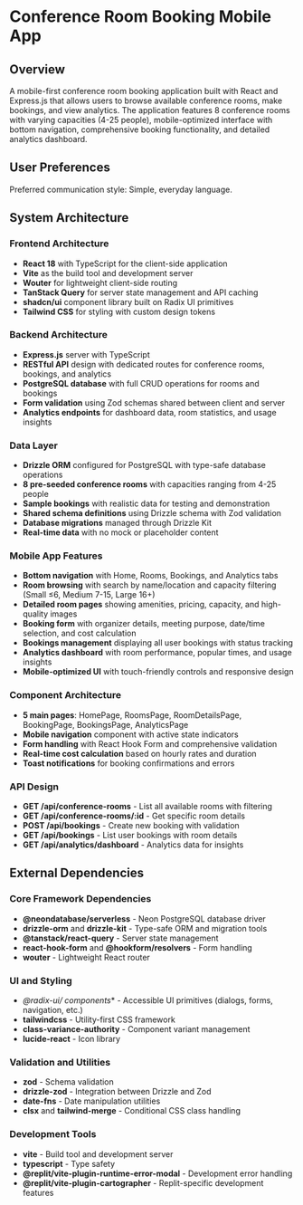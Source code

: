 # Conference Room Booking Mobile App

## Overview

A mobile-first conference room booking application built with React and Express.js that allows users to browse available conference rooms, make bookings, and view analytics. The application features 8 conference rooms with varying capacities (4-25 people), mobile-optimized interface with bottom navigation, comprehensive booking functionality, and detailed analytics dashboard.

## User Preferences

Preferred communication style: Simple, everyday language.

## System Architecture

### Frontend Architecture
- **React 18** with TypeScript for the client-side application
- **Vite** as the build tool and development server
- **Wouter** for lightweight client-side routing
- **TanStack Query** for server state management and API caching
- **shadcn/ui** component library built on Radix UI primitives
- **Tailwind CSS** for styling with custom design tokens

### Backend Architecture
- **Express.js** server with TypeScript
- **RESTful API** design with dedicated routes for conference rooms, bookings, and analytics
- **PostgreSQL database** with full CRUD operations for rooms and bookings
- **Form validation** using Zod schemas shared between client and server
- **Analytics endpoints** for dashboard data, room statistics, and usage insights

### Data Layer
- **Drizzle ORM** configured for PostgreSQL with type-safe database operations
- **8 pre-seeded conference rooms** with capacities ranging from 4-25 people
- **Sample bookings** with realistic data for testing and demonstration
- **Shared schema definitions** using Drizzle schema with Zod validation
- **Database migrations** managed through Drizzle Kit
- **Real-time data** with no mock or placeholder content

### Mobile App Features
- **Bottom navigation** with Home, Rooms, Bookings, and Analytics tabs
- **Room browsing** with search by name/location and capacity filtering (Small ≤6, Medium 7-15, Large 16+)
- **Detailed room pages** showing amenities, pricing, capacity, and high-quality images
- **Booking form** with organizer details, meeting purpose, date/time selection, and cost calculation
- **Bookings management** displaying all user bookings with status tracking
- **Analytics dashboard** with room performance, popular times, and usage insights
- **Mobile-optimized UI** with touch-friendly controls and responsive design

### Component Architecture
- **5 main pages**: HomePage, RoomsPage, RoomDetailsPage, BookingPage, BookingsPage, AnalyticsPage
- **Mobile navigation** component with active state indicators
- **Form handling** with React Hook Form and comprehensive validation
- **Real-time cost calculation** based on hourly rates and duration
- **Toast notifications** for booking confirmations and errors

### API Design
- **GET /api/conference-rooms** - List all available rooms with filtering
- **GET /api/conference-rooms/:id** - Get specific room details
- **POST /api/bookings** - Create new booking with validation
- **GET /api/bookings** - List user bookings with room details
- **GET /api/analytics/dashboard** - Analytics data for insights

## External Dependencies

### Core Framework Dependencies
- **@neondatabase/serverless** - Neon PostgreSQL database driver
- **drizzle-orm** and **drizzle-kit** - Type-safe ORM and migration tools
- **@tanstack/react-query** - Server state management
- **react-hook-form** and **@hookform/resolvers** - Form handling
- **wouter** - Lightweight React router

### UI and Styling
- **@radix-ui/* components** - Accessible UI primitives (dialogs, forms, navigation, etc.)
- **tailwindcss** - Utility-first CSS framework
- **class-variance-authority** - Component variant management
- **lucide-react** - Icon library

### Validation and Utilities
- **zod** - Schema validation
- **drizzle-zod** - Integration between Drizzle and Zod
- **date-fns** - Date manipulation utilities
- **clsx** and **tailwind-merge** - Conditional CSS class handling

### Development Tools
- **vite** - Build tool and development server
- **typescript** - Type safety
- **@replit/vite-plugin-runtime-error-modal** - Development error handling
- **@replit/vite-plugin-cartographer** - Replit-specific development features